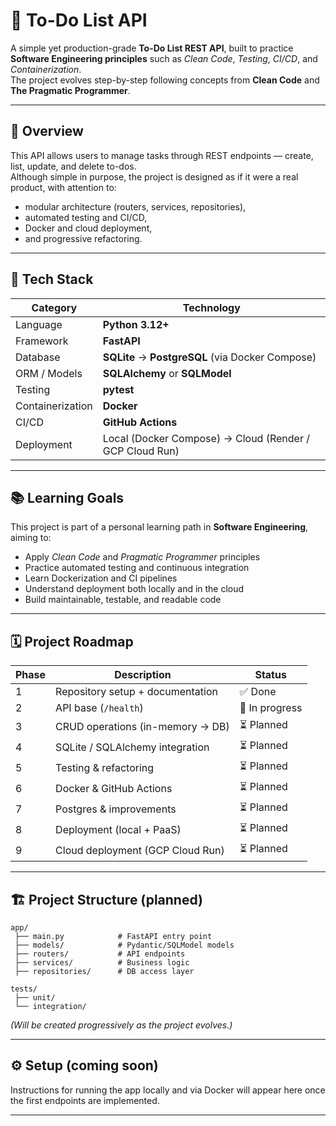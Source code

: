 # 📝 To-Do List API

A simple yet production-grade **To-Do List REST API**, built to practice **Software Engineering principles** such as *Clean Code*, *Testing*, *CI/CD*, and *Containerization*.  
The project evolves step-by-step following concepts from **Clean Code** and **The Pragmatic Programmer**.

---

## 🚀 Overview

This API allows users to manage tasks through REST endpoints — create, list, update, and delete to-dos.  
Although simple in purpose, the project is designed as if it were a real product, with attention to:
- modular architecture (routers, services, repositories),
- automated testing and CI/CD,
- Docker and cloud deployment,
- and progressive refactoring.

---

## 🧩 Tech Stack

| Category | Technology |
|-----------|-------------|
| Language | **Python 3.12+** |
| Framework | **FastAPI** |
| Database | **SQLite** → **PostgreSQL** (via Docker Compose) |
| ORM / Models | **SQLAlchemy** or **SQLModel** |
| Testing | **pytest** |
| Containerization | **Docker** |
| CI/CD | **GitHub Actions** |
| Deployment | Local (Docker Compose) → Cloud (Render / GCP Cloud Run) |

---

## 📚 Learning Goals

This project is part of a personal learning path in **Software Engineering**, aiming to:
- Apply *Clean Code* and *Pragmatic Programmer* principles
- Practice automated testing and continuous integration
- Learn Dockerization and CI pipelines
- Understand deployment both locally and in the cloud
- Build maintainable, testable, and readable code

---

## 🗓️ Project Roadmap

| Phase | Description | Status |
|-------|--------------|--------|
| 1 | Repository setup + documentation | ✅ Done |
| 2 | API base (`/health`) | 🚧 In progress |
| 3 | CRUD operations (in-memory → DB) | ⏳ Planned |
| 4 | SQLite / SQLAlchemy integration | ⏳ Planned |
| 5 | Testing & refactoring | ⏳ Planned |
| 6 | Docker & GitHub Actions | ⏳ Planned |
| 7 | Postgres & improvements | ⏳ Planned |
| 8 | Deployment (local + PaaS) | ⏳ Planned |
| 9 | Cloud deployment (GCP Cloud Run) | ⏳ Planned |

---

## 🏗️ Project Structure (planned)

```text
app/
 ├── main.py            # FastAPI entry point
 ├── models/            # Pydantic/SQLModel models
 ├── routers/           # API endpoints
 ├── services/          # Business logic
 ├── repositories/      # DB access layer

tests/
 ├── unit/
 └── integration/
```

*(Will be created progressively as the project evolves.)*

---

## ⚙️ Setup (coming soon)

Instructions for running the app locally and via Docker will appear here once the first endpoints are implemented.

---
